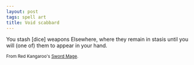```yaml
---
layout: post
tags: spell art
title: Void scabbard
---
```

You stash [dice] weapons Elsewhere, where they remain in stasis until you will (one of) them to appear in your hand.

<small>From Red Kangaroo's [Sword Mage](https://attnam.blogspot.com/2018/07/class-sword-mage.html).</small>
